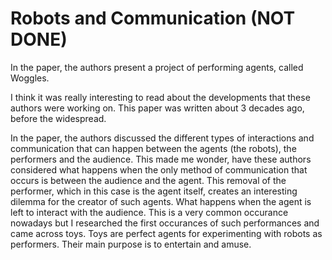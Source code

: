# Robots and Communication (NOT DONE) 

In the paper, the authors present a project of performing agents, called Woggles. 

I think it was really interesting to read about the developments that these authors were working on. This paper was written about 3 decades ago, before the widespread. 

In the paper, the authors discussed the different types of interactions and communication that can happen between the agents (the robots), the performers and the audience. This made me wonder, have these authors considered what happens when the only method of communication that occurs is between the audience and the agent. This removal of the performer, which in this case is the agent itself, creates an interesting dilemma for the creator of such agents. What happens when the agent is left to interact with the audience. This is a very common occurance nowadays but I researched the first occurances of such performances and came across toys. Toys are perfect agents for experimenting with robots as performers. Their main purpose is to entertain and amuse. 
